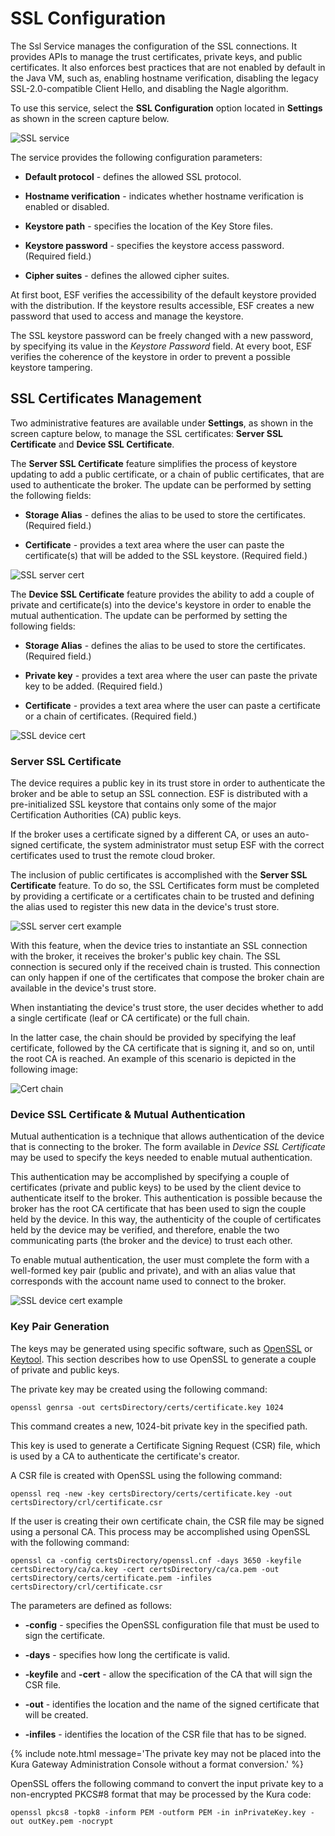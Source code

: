 # SSL Configuration

The Ssl Service manages the configuration of the SSL connections. It provides APIs to manage the trust certificates, private keys, and public certificates. It also enforces best practices that are not enabled by default in the Java VM, such as, enabling hostname verification, disabling the legacy SSL-2.0-compatible Client Hello, and disabling the Nagle algorithm.

To use this service, select the **SSL Configuration** option located in **Settings** as shown in the screen capture below.

![SSL service](./images/SSLService.png)

The service provides the following configuration parameters:

- **Default protocol** - defines the allowed SSL protocol.

- **Hostname verification** - indicates whether hostname verification is enabled or disabled.

- **Keystore path** - specifies the location of the Key Store files.

- **Keystore password** - specifies the keystore access password. (Required field.)

- **Cipher suites** - defines the allowed cipher suites.

At first boot, ESF verifies the accessibility of the default keystore provided with the distribution. If the keystore results accessible, ESF creates a new password that used to access and manage the keystore.

The SSL keystore password can be freely changed with a new password, by specifying its value in the _Keystore Password_ field. At every boot, ESF verifies the coherence of the keystore in order to prevent a possible keystore tampering.

## SSL Certificates Management

Two administrative features are available under **Settings**, as shown in the screen capture below, to manage the SSL certificates: **Server SSL Certificate** and **Device SSL Certificate**.

The **Server SSL Certificate** feature simplifies the process of keystore updating to add a public certificate, or a chain of public certificates, that are used to authenticate the broker. The update can be performed by setting the following fields:

- **Storage Alias** - defines the alias to be used to store the certificates. (Required field.)

- **Certificate** - provides a text area where the user can paste the certificate(s) that will be added to the SSL keystore. (Required field.)

![SSL server cert](./images/SSLServerCert.png)

The **Device SSL Certificate** feature provides the ability to add a couple of private and certificate(s) into the device's keystore in order to enable the mutual authentication. The update can be performed by setting the following fields:

- **Storage Alias** - defines the alias to be used to store the certificates. (Required field.)

- **Private key** - provides a text area where the user can paste the private key to be added. (Required field.)

- **Certificate** - provides a text area where the user can paste a certificate or a chain of certificates. (Required field.)

![SSL device cert](./images/SSLDeviceCert.png)

### Server SSL Certificate

The device requires a public key in its trust store in order to authenticate the broker and be able to setup an SSL connection. ESF is distributed with a pre-initialized SSL keystore that contains only some of the major Certification Authorities (CA) public keys.

If the broker uses a certificate signed by a different CA, or uses an auto-signed certificate, the system administrator must setup ESF with the correct certificates used to trust the remote cloud broker.

The inclusion of public certificates is accomplished with the **Server SSL Certificate** feature. To do so, the SSL Certificates form must be completed by providing a certificate or a certificates chain to be trusted and defining the alias used to register this new data in the device's trust store.

![SSL server cert example](./images/SSLServerCertExample.png)

With this feature, when the device tries to instantiate an SSL connection with the broker, it receives the broker's public key chain. The SSL connection is secured only if the received chain is trusted. This connection can only happen if one of the certificates that compose the broker chain are available in the device's trust store.

When instantiating the device's trust store, the user decides whether to add a single certificate (leaf or CA certificate) or the full chain.

In the latter case, the chain should be provided by specifying the leaf certificate, followed by the CA certificate that is signing it, and so on, until the root CA is reached. An example of this scenario is depicted in the following image:

![Cert chain](./images/certChain.png)

### Device SSL Certificate & Mutual Authentication

Mutual authentication is a technique that allows authentication of the device that is connecting to the broker. The form available in _Device SSL Certificate_ may be used to specify the keys needed to enable mutual authentication.

This authentication may be accomplished by specifying a couple of certificates (private and public keys) to be used by the client device to authenticate itself to the broker. This authentication is possible because the broker has the root CA certificate that has been used to sign the couple held by the device. In this way, the authenticity of the couple of certificates held by the device may be verified, and therefore, enable the two communicating parts (the broker and the device) to trust each other.

To enable mutual authentication, the user must complete the form with a well-formed key pair (public and private), and with an alias value that corresponds with the account name used to connect to the broker.

![SSL device cert example](./images/SSLDeviceCertExample.png)

### Key Pair Generation

The keys may be generated using specific software, such as <a href="https://www.openssl.org" target="_blank">OpenSSL</a> or <a href="http://docs.oracle.com/javase/6/docs/technotes/tools/solaris/keytool.html" target="_blank">Keytool</a>. This section describes how to use OpenSSL to generate a couple of private and public keys.

The private key may be created using the following command:

```
openssl genrsa -out certsDirectory/certs/certificate.key 1024
```

This command creates a new, 1024-bit private key in the specified path.

This key is used to generate a Certificate Signing Request (CSR) file, which is used by a CA to authenticate the certificate's creator.

A CSR file is created with OpenSSL using the following command:

```
openssl req -new -key certsDirectory/certs/certificate.key -out certsDirectory/crl/certificate.csr
```

If the user is creating their own certificate chain, the CSR file may be signed using a personal CA. This process may be accomplished using OpenSSL with the following command:

```
openssl ca -config certsDirectory/openssl.cnf -days 3650 -keyfile certsDirectory/ca/ca.key -cert certsDirectory/ca/ca.pem -out certsDirectory/certs/certificate.pem -infiles certsDirectory/crl/certificate.csr
```

The parameters are defined as follows:

-  **-config** - specifies the OpenSSL configuration file that must be used to sign the certificate.

- **-days** - specifies how long the certificate is valid.

- **-keyfile** and **-cert** - allow the specification of the CA that will sign the CSR file.

- **-out** - identifies the location and the name of the signed certificate that will be created.

- **-infiles** - identifies the location of the CSR file that has to be signed.

{% include note.html message='The private key may not be placed into the Kura Gateway Administration Console without a format conversion.' %}

OpenSSL offers the following command to convert the input private key to a non-encrypted PKCS#8 format that may be processed by the Kura code:

```
openssl pkcs8 -topk8 -inform PEM -outform PEM -in inPrivateKey.key -out outKey.pem -nocrypt
```

